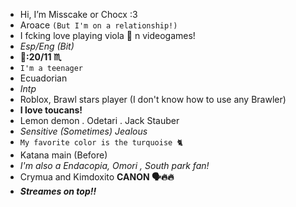 - Hi, I’m Misscake or Chocx :3
- Aroace `(But I'm on a relationship!)`
- I fcking love playing viola 🎻 n videogames!
- *Esp/Eng (Bit)*
- **🎂:20/11 ♏**
- `I'm a teenager`
- Ecuadorian
- *Intp*
- Roblox, Brawl stars player (I don't know how to use any Brawler)
- **I love toucans!**
- Lemon demon . Odetari . Jack Stauber
- *Sensitive (Sometimes) Jealous*
- ```My favorite color is the turquoise 🐈```
- Katana main (Before)
- *I'm also a Endacopia, Omori , South park fan!*
- Crymua and Kimdoxito **CANON 🗣️🔥🔥**
- __*Streames on top‼️*__
